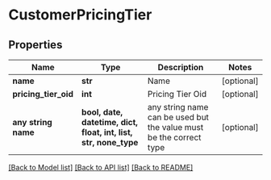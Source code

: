 # CustomerPricingTier


## Properties
Name | Type | Description | Notes
------------ | ------------- | ------------- | -------------
**name** | **str** | Name | [optional] 
**pricing_tier_oid** | **int** | Pricing Tier Oid | [optional] 
**any string name** | **bool, date, datetime, dict, float, int, list, str, none_type** | any string name can be used but the value must be the correct type | [optional]

[[Back to Model list]](../README.md#documentation-for-models) [[Back to API list]](../README.md#documentation-for-api-endpoints) [[Back to README]](../README.md)


